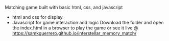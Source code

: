 Matching game built with basic html, css, and javascript
- html and css for display
- Javascript for game interaction and logic
Download the folder and open the index.html in a browser to play the game
or see it live @ https://samkguerrero.github.io/interstellar_memory_match/
